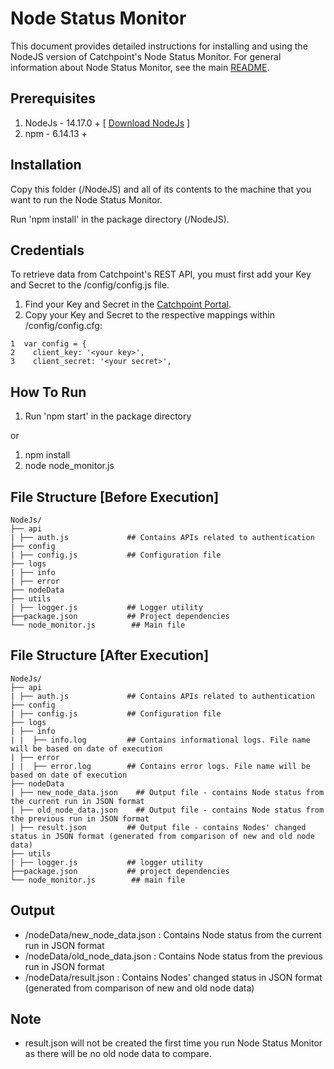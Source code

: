 Node Status Monitor
===================

This document provides detailed instructions for installing and using the NodeJS version of Catchpoint's Node Status Monitor. For general information about Node Status Monitor, see the main [README](https://github.com/Schultztw/Community-Scripts/blob/June2021_NodeStatusMonitor/Node%20Status%20Monitor/README.md).

Prerequisites
-------------------------------

1. NodeJs - 14.17.0 +  [ [Download NodeJs](https://nodejs.org/en/download/) ]
2. npm    - 6.14.13 +

Installation
------------

Copy this folder (/NodeJS) and all of its contents to the machine that you want to run the Node Status Monitor.

Run 'npm install' in the package directory (/NodeJS).

Credentials
-----------

To retrieve data from Catchpoint's REST API, you must first add your Key and Secret to the /config/config.js file.

1. Find your Key and Secret in the [Catchpoint Portal](https://portal.catchpoint.com/ui/Content/Administration/ApiDetail.aspx).
2. Copy your Key and Secret to the respective mappings within /config/config.cfg:
  
```  
1  var config = {
2    client_key: '<your key>',
3    client_secret: '<your secret>',  
```

How To Run
-----------

1. Run 'npm start' in the package directory

or

1. npm install
2. node node_monitor.js

File Structure [Before Execution]
-----------------------------------

```
NodeJs/
├── api
| ├── auth.js             ## Contains APIs related to authentication
├── config
| ├── config.js           ## Configuration file
├── logs                  
| ├── info
| ├── error
├── nodeData
├── utils
| ├── logger.js           ## Logger utility
├──package.json           ## Project dependencies
└── node_monitor.js        ## Main file
```

File Structure [After Execution]
-----------------------------------

```
NodeJs/
├── api
| ├── auth.js             ## Contains APIs related to authentication
├── config
| ├── config.js           ## Configuration file
├── logs
| ├── info
| |  ├── info.log         ## Contains informational logs. File name will be based on date of execution
| ├── error
| |  ├── error.log        ## Contains error logs. File name will be based on date of execution
├── nodeData
| ├── new_node_data.json    ## Output file - contains Node status from the current run in JSON format
| ├── old_node_data.json    ## Output file - contains Node status from the previous run in JSON format
| ├── result.json         ## Output file - contains Nodes' changed status in JSON format (generated from comparison of new and old node data)
├── utils
| ├── logger.js           ## logger utility
├──package.json           ## project dependencies
└── node_monitor.js        ## main file
```


Output
-------

* /nodeData/new_node_data.json    : Contains Node status from the current run in JSON format
* /nodeData/old_node_data.json    : Contains Node status from the previous run in JSON format
* /nodeData/result.json           : Contains Nodes' changed status in JSON format (generated from comparison of new and old node data)

Note
-----
* result.json will not be created the first time you run Node Status Monitor as there will be no old node data to compare.


